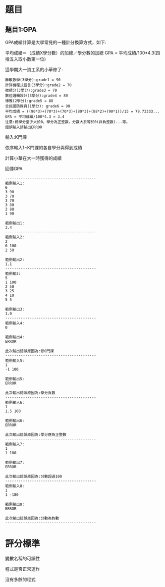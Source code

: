 # 題目

## 題目1:GPA
GPA成績計算是大學常見的一種計分換算方式，如下:

平均成績＝（成績X學分數）的加總／學分數的加總
GPA = 平均成績/100*4.3(四捨五入取小數第一位)

這學期大一資工系的小華修了:
```
離散數學(3學分):grade1 = 90
計算機程式語言(3學分):grade2 = 70
微積分(3學分):grade3 = 70
數位邏輯設計(3學分):grade4 = 80
博雅(2學分):grade5 = 88
全民國防教育(1學分): grade6 = 90
平均成績 = ((90*3)+(70*3)+(70*3)+(80*3)+(88*2)+(90*1))/15 = 79.73333...
GPA = 平均成績/100*4.3 = 3.4
注意:總學分至少大於0，學分為正整數，分數大於等於0(非負整數)...等。
錯誤輸入請輸出ERROR
```

輸入:K門課

依序輸入1~K門課的各自學分與得到成績

計算小華在大一時獲得的成績

回傳GPA

```
-----------------------------------------
範例輸入1:
6
3 90
3 70
3 70
3 80
2 88
1 90

範例輸出1:
3.4
-----------------------------------------
範例輸入2:
2
0 100
2 50

範例輸出2:
1.1
-----------------------------------------
範例輸3:
5
1 100
2 50
3 25
4 10
5 5

範例輸出3:
1.0
-----------------------------------------
範例輸入4:
0

範例輸出4:
ERROR

此次輸出錯誤原因為:修0門課
-----------------------------------------
範例輸入5:
1
-1 100

範例輸出5:
ERROR

此次輸出錯誤原因為:學分負數
-----------------------------------------
範例輸入6:
1
1.5 100

範例輸出6:
ERROR

此次輸出錯誤原因為:學分應為正整數
-----------------------------------------
範例輸入7:
1
1 180

範例輸出7:
ERROR

此次輸出錯誤原因為:分數超過100
-----------------------------------------
範例輸入8:
1
1 -180

範例輸出8:
ERROR

此次輸出錯誤原因為:分數為負數
-----------------------------------------
```

# 評分標準
變數名稱的可讀性

程式是否正常運作

沒有多餘的程式